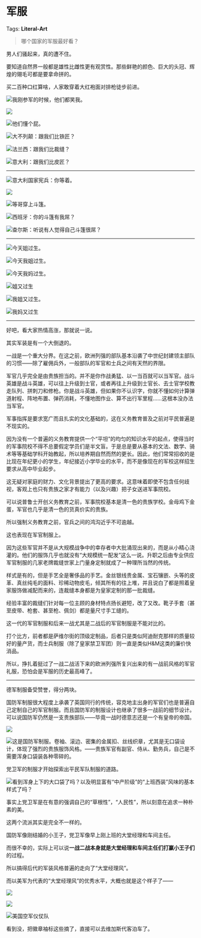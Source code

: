 # 军服

Tags: **Literal-Art**

> 哪个国家的军服最好看？



男人们骚起来，真的遭不住。

要知道自然界一般都是雄性比雌性更有观赏性。那些鲜艳的颜色、巨大的头冠、辉煌的翎毛可都是要拿命拼的。

买二百种口红算啥，人家敢穿着大红袍面对排枪徒步前进。

  


![](https://pic2.zhimg.com/50/v2-a51707cabcdcb4be715e769845de44dd_720w.jpg?source=1940ef5c)我刚参军的时候，他们都笑我。

![](https://pic3.zhimg.com/50/v2-c716a6e8bd4fd4100b2cbc300bd6fe09_720w.jpg?source=1940ef5c)  


![](https://pica.zhimg.com/50/v2-9928c6c797d21fa6e5429172e5aaacc0_720w.jpg?source=1940ef5c)他们懂个屁。

  


![](https://pica.zhimg.com/50/v2-40746b546702ff44c4642e331e344b44_720w.jpg?source=1940ef5c)大不列颠：跟我们比铁匠？

  


![](https://pic2.zhimg.com/50/v2-d6027598f1004780fa9dd2a678372691_720w.jpg?source=1940ef5c)法兰西：跟我们比裁缝？

  


![](https://pic3.zhimg.com/50/v2-8a0d449083adc313bcfdb8cec182206c_720w.jpg?source=1940ef5c)意大利：跟我们比皮匠？



---

  


![](https://pica.zhimg.com/50/v2-03eb2f77077eb9b76c53a637bc127219_720w.jpg?source=1940ef5c)意大利国家宪兵：你等着。

  


![](https://pica.zhimg.com/50/v2-a06e093d20266db8cdf0a427195eee2d_720w.jpg?source=1940ef5c)  


![](https://pic2.zhimg.com/50/v2-bf64fff7f0fb9218f7798a8877366bb7_720w.jpg?source=1940ef5c)等哥穿上斗篷。

  


![](https://pic3.zhimg.com/50/v2-d56d1b58674abdd71bef8ecc62bd8c17_720w.jpg?source=1940ef5c)西班牙：你的斗篷有我屌？

  


![](https://pic3.zhimg.com/50/v2-65871022c3757ea577a066b8721aa169_720w.jpg?source=1940ef5c)查尔斯：听说有人觉得自己斗篷很屌？



---

  


  


![](https://pic2.zhimg.com/50/v2-3e71ee8985e9249cc30fb3ddb3528d76_720w.jpg?source=1940ef5c)今天姐过生。

  


![](https://pic1.zhimg.com/50/v2-d469114d8f64fa0b0cba40fcaadecba4_720w.jpg?source=1940ef5c)今天我姐过生。

  


![](https://pic4.zhimg.com/50/v2-5f8bc42e6ed0cc7ceb1382e8337fea73_720w.jpg?source=1940ef5c)今天我妈过生。

  


![](https://pic3.zhimg.com/50/v2-9843b69fd859794f52d77b4cf0c0291c_720w.jpg?source=1940ef5c)姐又过生

![](https://pica.zhimg.com/50/v2-cddcf482690151fc94e71e51651d40d8_720w.jpg?source=1940ef5c)我姐又过生。

  


![](https://pic3.zhimg.com/50/v2-21c17d0bfccf4309abcee43999d33986_720w.jpg?source=1940ef5c)我妈又过生

  




---

好吧，看大家热情高涨，那就说一说。

其实军装是有一个大倒退的。

一战是一个重大分界。在这之前，欧洲列强的部队基本沿袭了中世纪封建领主部队的习惯——除了雇佣兵外，一般部队的军官和士兵之间有天然的界限。

军官几乎完全是由贵族担当的。并不是你作战勇猛、以一当百就可以当军官。战斗英雄是战斗英雄，可以往上升级到士官，或者再往上升级到士官长、去士官学校教走队列、拼刺刀和修枪。你是战斗英雄，但如果你不认识字，你就不懂如何计算弹道射程、阵地布置、弹药消耗，不懂地图作业、算不出行军里程……这根本没办法当军官。

军事指挥是要求宽广而且扎实的文化基础的，这在义务教育普及之前对平民普遍是不现实的。

因为没有一个普遍的义务教育提供一个“平坦”的均匀的知识水平的起点，使得当时的军事院校不得不总要假定学员们是半文盲。于是总是要从基本的文法、数学、骑术等等基础学科开始教起，所以培养期自然而然的更长。因此，他们常常招收的是比现在年纪更小的学生，年纪接近小学毕业的水平，而不是像现在的军校这样招生要求从高中毕业起步。

这无疑对家庭的财力、文化背景提出了更高的要求。这意味着即使不包含任何歧视，客观上也只有贵族之家才有能力（以及兴趣）把子女送进军事院校。

可以说普鲁士开创义务教育之前，军事院校基本是清一色的贵族学校。金母鸡下金蛋，军官也几乎是清一色的货真价实的贵族。

所以强制义务教育之前，官兵之间的鸿沟近乎不可逾越。

这也表现在军官制服上。

因为这些军官并不是从大规模战争中的幸存者中大批涌现出来的，而是从小精心浇灌的。他们的服饰几乎也就没有“大规模统一配发”这么一说。升职之后由专业供应军官制服的几家老牌裁缝世家上门量身定制就成了一种理所当然的传统。

样式是有的，但是手艺全是奢侈品的手艺。金丝银线贵金属、宝石镶嵌、头等的皮革、真丝纯毛的面料、珍稀动物皮毛，倾其所有的往上堆，并且说白了都是照着皇家服饰做减配而来的，连裁缝本身都是为皇家定制的那一批裁缝。

经验丰富的裁缝们针对每一位主顾的身材特点扬长避短，改了又改。靴子手套（甚至皮带、枪套、甚至枪、佩剑）都是量尺寸手工缝的。

这一代的军官制服和后来一战尤其是二战后的军官制服是不能对比的。

打个比方，前者都是萨维尔街的顶级定制品，后者只是类似阿迪耐克那样的质量较好的量产货，而士兵制服（除了皇家禁卫军团）则一直是类似H&M这类的廉价快消品。

所以，挣扎着挺过了一战二战活下来的欧洲列强所复兴出来的有一战前风格的军官礼服，恐怕会是军服的历史最高峰了。



---

德军制服备受赞誉，得分两块。

国防军制服很大程度上承袭了英国同行的传统，容克地主出身的军官们也是普遍自己定制自己的军官制服。而且国防军的制服设计也继承了很多一战前的细节设计。可以说国防军仍然是一支贵族部队——毕竟一战时德意志还是一个有皇帝的帝国。

![](https://pic1.zhimg.com/50/v2-8e37998e82fcd627d6689c92fb1c1d80_720w.jpg?source=1940ef5c)  


![](https://pica.zhimg.com/50/v2-ffe47c7a589b055cd7d116e95d4c5e20_720w.jpg?source=1940ef5c)这是国防军制服。卷袖、滚边、密集的金属扣、丝线织章，尤其是无口袋设计，体现了强烈的贵族服饰风格。——贵族军官有副官、侍从、勤务兵，自己是不需要浑身口袋装各种零碎的。

  


党卫军的制服才开始探索出平民军队制服的道路。

![](https://pic1.zhimg.com/50/v2-9f31d923c50a5262fdc7ea8ca4f6baa6_720w.jpg?source=1940ef5c)看到浑身上下的大口袋了吗？以及明显富有“中产阶级”的“上班西装”风味的基本样式了吗？

事实上党卫军是在有意的强调自己的“草根性”，“人民性”，所以刻意在追求一种朴素的美。

这两个流派其实是完全不一样的。

国防军像刚结婚的小王子，党卫军像早上刚上班的大堂经理和车间主任。

而很不幸的，实际上可以说**一战二战本身就是大堂经理和车间主任们打赢小王子们**的过程。

所以搞得后代的军装风格普遍的走向了“大堂经理风”。

而以美军为代表的“大堂经理风”的优秀水平，大概也就是这个样子了——

![](https://pic1.zhimg.com/50/v2-5470f413c506692441ab4e92d2c03591_720w.jpg?source=1940ef5c)  


![](https://pic1.zhimg.com/50/v2-20b52467d170c22d5834fa02fbcbd700_720w.jpg?source=1940ef5c)  


![](https://pic1.zhimg.com/50/v2-838ab2ab3bc28a8bc7f723465ae963ad_720w.jpg?source=1940ef5c)美国空军仪仗队

看到没，把徽章袖标这些摘了，直接可以去维加斯代客泊车了。



